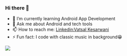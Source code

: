 ### Hi there 👋

- 🌱 I’m currently learning Android App Development
- 💬 Ask me about Android and tech tools
- 📫 How to reach me: [Linkedin:Vatsal Kesarwani](https://www.linkedin.com/in/vatsal-kesarwani-4a3858171/)
- ⚡ Fun fact: I code with classic music in background😁
<!-- 👯 I’m looking to collaborate on ... -->
<!-- 🔭 I’m currently working on Java -->
<!-- 🤔 I’m looking for help with ... -->
<!-- 😄 Pronouns: -->

![](https://github-readme-stats.vercel.app/api?username=plazzy99&show_icons=true&hide_border=true)

